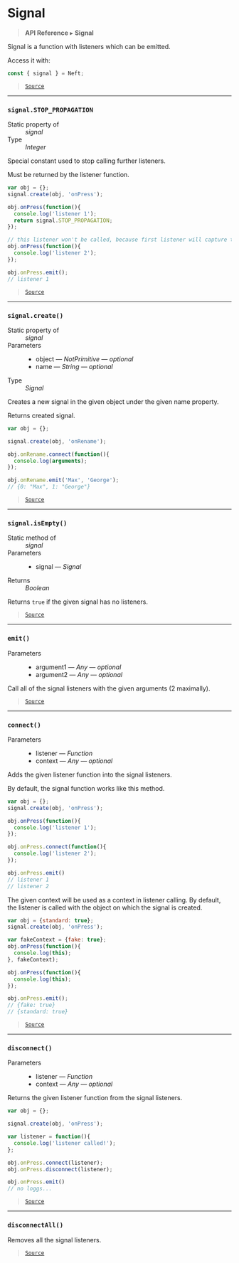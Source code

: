 # Signal

> **API Reference** ▸ **Signal**

<!-- toc -->
Signal is a function with listeners which can be emitted.

Access it with:
```javascript
const { signal } = Neft;
```


> [`Source`](https://github.com/Neft-io/neft/blob/f9c128ccb37aa79380c961e878cd76ec9e79c99e/src/signal/index.litcoffee)


* * * 

### `signal.STOP_PROPAGATION`

<dl><dt>Static property of</dt><dd><i>signal</i></dd><dt>Type</dt><dd><i>Integer</i></dd></dl>

Special constant used to stop calling further listeners.

Must be returned by the listener function.

```javascript
var obj = {};
signal.create(obj, 'onPress');

obj.onPress(function(){
  console.log('listener 1');
  return signal.STOP_PROPAGATION;
});

// this listener won't be called, because first listener will capture this signal
obj.onPress(function(){
  console.log('listener 2');
});

obj.onPress.emit();
// listener 1
```


> [`Source`](https://github.com/Neft-io/neft/blob/f9c128ccb37aa79380c961e878cd76ec9e79c99e/src/signal/index.litcoffee#integer-signalstoppropagation)


* * * 

### `signal.create()`

<dl><dt>Static property of</dt><dd><i>signal</i></dd><dt>Parameters</dt><dd><ul><li>object — <i>NotPrimitive</i> — <i>optional</i></li><li>name — <i>String</i> — <i>optional</i></li></ul></dd><dt>Type</dt><dd><i>Signal</i></dd></dl>

Creates a new signal in the given object under the given name property.

Returns created signal.

```javascript
var obj = {};

signal.create(obj, 'onRename');

obj.onRename.connect(function(){
  console.log(arguments);
});

obj.onRename.emit('Max', 'George');
// {0: "Max", 1: "George"}
```


> [`Source`](https://github.com/Neft-io/neft/blob/f9c128ccb37aa79380c961e878cd76ec9e79c99e/src/signal/index.litcoffee#signal-signalcreatenotprimitive-object-string-name)


* * * 

### `signal.isEmpty()`

<dl><dt>Static method of</dt><dd><i>signal</i></dd><dt>Parameters</dt><dd><ul><li>signal — <i>Signal</i></li></ul></dd><dt>Returns</dt><dd><i>Boolean</i></dd></dl>

Returns `true` if the given signal has no listeners.


> [`Source`](https://github.com/Neft-io/neft/blob/f9c128ccb37aa79380c961e878cd76ec9e79c99e/src/signal/index.litcoffee#boolean-signalisemptysignal-signal)


* * * 

### `emit()`

<dl><dt>Parameters</dt><dd><ul><li>argument1 — <i>Any</i> — <i>optional</i></li><li>argument2 — <i>Any</i> — <i>optional</i></li></ul></dd></dl>

Call all of the signal listeners with the given arguments (2 maximally).


> [`Source`](https://github.com/Neft-io/neft/blob/f9c128ccb37aa79380c961e878cd76ec9e79c99e/src/signal/index.litcoffee#signalemitany-argument1-any-argument2)


* * * 

### `connect()`

<dl><dt>Parameters</dt><dd><ul><li>listener — <i>Function</i></li><li>context — <i>Any</i> — <i>optional</i></li></ul></dd></dl>

Adds the given listener function into the signal listeners.

By default, the signal function works like this method.

```javascript
var obj = {};
signal.create(obj, 'onPress');

obj.onPress(function(){
  console.log('listener 1');
});

obj.onPress.connect(function(){
  console.log('listener 2');
});

obj.onPress.emit()
// listener 1
// listener 2
```

The given context will be used as a context in listener calling.
By default, the listener is called with the object on which the signal is created.

```javascript
var obj = {standard: true};
signal.create(obj, 'onPress');

var fakeContext = {fake: true};
obj.onPress(function(){
  console.log(this);
}, fakeContext);

obj.onPress(function(){
  console.log(this);
});

obj.onPress.emit();
// {fake: true}
// {standard: true}
```


> [`Source`](https://github.com/Neft-io/neft/blob/f9c128ccb37aa79380c961e878cd76ec9e79c99e/src/signal/index.litcoffee#signalconnectfunction-listener-any-context)


* * * 

### `disconnect()`

<dl><dt>Parameters</dt><dd><ul><li>listener — <i>Function</i></li><li>context — <i>Any</i> — <i>optional</i></li></ul></dd></dl>

Returns the given listener function from the signal listeners.

```javascript
var obj = {};

signal.create(obj, 'onPress');

var listener = function(){
  console.log('listener called!');
};

obj.onPress.connect(listener);
obj.onPress.disconnect(listener);

obj.onPress.emit()
// no loggs...
```


> [`Source`](https://github.com/Neft-io/neft/blob/f9c128ccb37aa79380c961e878cd76ec9e79c99e/src/signal/index.litcoffee#signaldisconnectfunction-listener-any-context)


* * * 

### `disconnectAll()`
Removes all the signal listeners.


> [`Source`](https://github.com/Neft-io/neft/blob/f9c128ccb37aa79380c961e878cd76ec9e79c99e/src/signal/index.litcoffee#signaldisconnectall)

